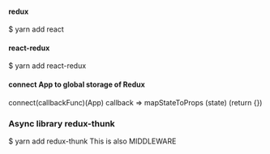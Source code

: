 #### redux
$ yarn add react

#### react-redux
$ yarn add react-redux

#### connect App to global storage of Redux
connect(callbackFunc)(App)
callback => mapStateToProps (state) (return {})

### Async library redux-thunk
$ yarn add redux-thunk
This is also MIDDLEWARE


